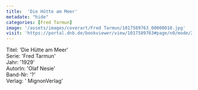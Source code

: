 ```yaml
---
title:  'Die Hütte am Meer'
metadate: "hide"
categories: [Fred Tarmun]
image: '/assets/images/coverart/Fred Tarmun/1017589763_00000010.jpg'
visit: 'https://portal.dnb.de/bookviewer/view/1017589763#page/n0/mode/2up'
---
```

Titel: 'Die Hütte am Meer' <br>
Serie: 'Fred Tarmun' <br>
Jahr: '1929' <br>
AutorIn: 'Olaf Nesie' <br>
Band-Nr: '?' <br>
Verlag: ' MignonVerlag'